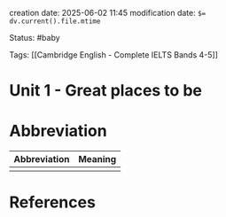 creation date: 2025-06-02 11:45
modification date: `$= dv.current().file.mtime`

Status: #baby 

Tags: [[Cambridge English - Complete IELTS Bands 4-5]]

# Unit 1 - Great places to be














# Abbreviation

| Abbreviation | Meaning |
| ------------ | ------- |
|              |         |


# References